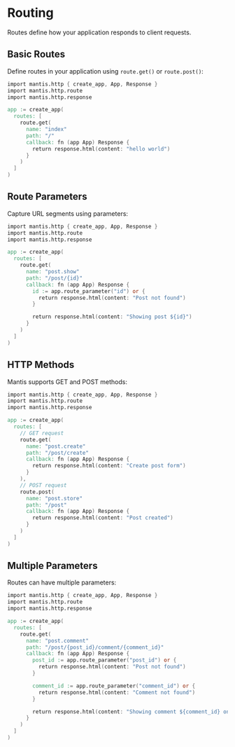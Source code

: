 # Routing

Routes define how your application responds to client requests.

## Basic Routes

Define routes in your application using `route.get()` or `route.post()`:

```v
import mantis.http { create_app, App, Response }
import mantis.http.route
import mantis.http.response

app := create_app(
  routes: [
    route.get(
      name: "index"
      path: "/"
      callback: fn (app App) Response {
        return response.html(content: "hello world")
      }
    )
  ]
)
```

## Route Parameters

Capture URL segments using parameters:

```v
import mantis.http { create_app, App, Response }
import mantis.http.route
import mantis.http.response

app := create_app(
  routes: [
    route.get(
      name: "post.show"
      path: "/post/{id}"
      callback: fn (app App) Response {
        id := app.route_parameter("id") or {
          return response.html(content: "Post not found")
        }

        return response.html(content: "Showing post ${id}")
      }
    )
  ]
)
```

## HTTP Methods

Mantis supports GET and POST methods:

```v
import mantis.http { create_app, App, Response }
import mantis.http.route
import mantis.http.response

app := create_app(
  routes: [
    // GET request
    route.get(
      name: "post.create"
      path: "/post/create"
      callback: fn (app App) Response {
        return response.html(content: "Create post form")
      }
    ),
    // POST request
    route.post(
      name: "post.store"
      path: "/post"
      callback: fn (app App) Response {
        return response.html(content: "Post created")
      }
    )
  ]
)
```

## Multiple Parameters

Routes can have multiple parameters:

```v
import mantis.http { create_app, App, Response }
import mantis.http.route
import mantis.http.response

app := create_app(
  routes: [
    route.get(
      name: "post.comment"
      path: "/post/{post_id}/comment/{comment_id}"
      callback: fn (app App) Response {
        post_id := app.route_parameter("post_id") or {
          return response.html(content: "Post not found")
        }

        comment_id := app.route_parameter("comment_id") or {
          return response.html(content: "Comment not found")
        }

        return response.html(content: "Showing comment ${comment_id} on post ${post_id}")
      }
    )
  ]
)
```
